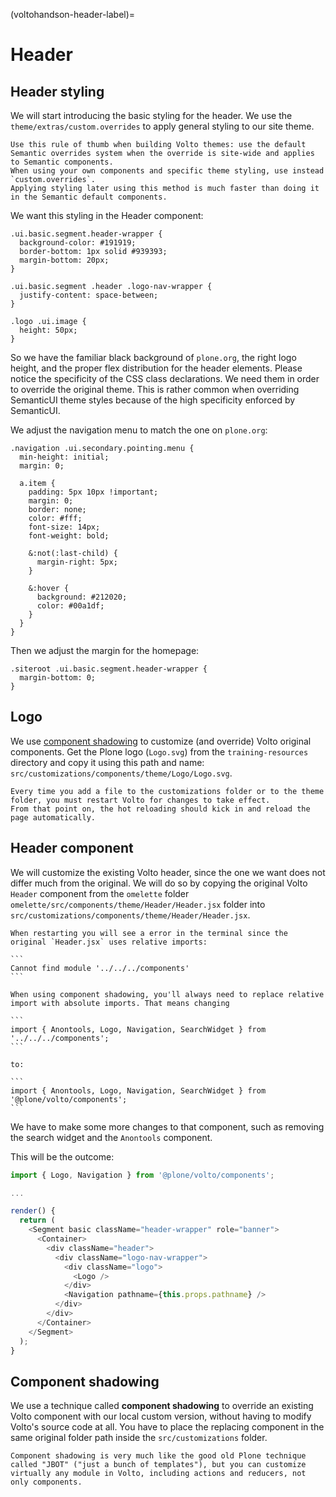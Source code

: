 (voltohandson-header-label)=

# Header

## Header styling

We will start introducing the basic styling for the header.
We use the `theme/extras/custom.overrides` to apply general styling to our site theme.

```{note}
Use this rule of thumb when building Volto themes: use the default Semantic overrides system when the override is site-wide and applies to Semantic components.
When using your own components and specific theme styling, use instead `custom.overrides`.
Applying styling later using this method is much faster than doing it in the Semantic default components.
```

We want this styling in the Header component:

```less
.ui.basic.segment.header-wrapper {
  background-color: #191919;
  border-bottom: 1px solid #939393;
  margin-bottom: 20px;
}

.ui.basic.segment .header .logo-nav-wrapper {
  justify-content: space-between;
}

.logo .ui.image {
  height: 50px;
}
```

So we have the familiar black background of `plone.org`, the right logo height, and the proper flex distribution for the header elements.
Please notice the specificity of the CSS class declarations.
We need them in order to override the original theme.
This is rather common when overriding SemanticUI theme styles because of the high specificity enforced by SemanticUI.

We adjust the navigation menu to match the one on `plone.org`:

```less
.navigation .ui.secondary.pointing.menu {
  min-height: initial;
  margin: 0;

  a.item {
    padding: 5px 10px !important;
    margin: 0;
    border: none;
    color: #fff;
    font-size: 14px;
    font-weight: bold;

    &:not(:last-child) {
      margin-right: 5px;
    }

    &:hover {
      background: #212020;
      color: #00a1df;
    }
  }
}
```

Then we adjust the margin for the homepage:

```less
.siteroot .ui.basic.segment.header-wrapper {
  margin-bottom: 0;
}
```

## Logo

We use [component shadowing](#component-shadowing) to customize (and override) Volto original components.
Get the Plone logo (`Logo.svg`) from the `training-resources` directory and copy it using this path and name: `src/customizations/components/theme/Logo/Logo.svg`.

```{note}
Every time you add a file to the customizations folder or to the theme folder, you must restart Volto for changes to take effect.
From that point on, the hot reloading should kick in and reload the page automatically.
```

## Header component

We will customize the existing Volto header, since the one we want does not differ much from the original.
We will do so by copying the original Volto `Header` component from the `omelette` folder `omelette/src/components/theme/Header/Header.jsx` folder into `src/customizations/components/theme/Header/Header.jsx`.

````{warning}
When restarting you will see a error in the terminal since the original `Header.jsx` uses relative imports:

```
Cannot find module '../../../components'
```

When using component shadowing, you'll always need to replace relative import with absolute imports. That means changing

```
import { Anontools, Logo, Navigation, SearchWidget } from '../../../components';
```

to:

```
import { Anontools, Logo, Navigation, SearchWidget } from '@plone/volto/components';
```
````

We have to make some more changes to that component, such as removing the search widget and the `Anontools` component.

This will be the outcome:

```js
import { Logo, Navigation } from '@plone/volto/components';

...

render() {
  return (
    <Segment basic className="header-wrapper" role="banner">
      <Container>
        <div className="header">
          <div className="logo-nav-wrapper">
            <div className="logo">
              <Logo />
            </div>
            <Navigation pathname={this.props.pathname} />
          </div>
        </div>
      </Container>
    </Segment>
  );
}
```

## Component shadowing

We use a technique called **component shadowing** to override an existing Volto component with our local custom version, without having to modify Volto's source code at all.
You have to place the replacing component in the same original folder path inside the `src/customizations` folder.

```{note}
Component shadowing is very much like the good old Plone technique called "JBOT" ("just a bunch of templates"), but you can customize virtually any module in Volto, including actions and reducers, not only components.
```
